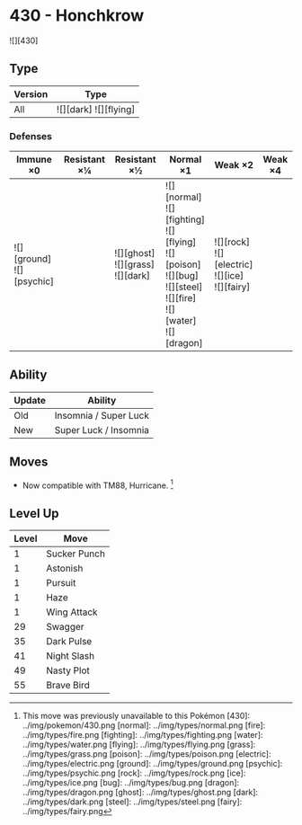 # 430 - Honchkrow
![][430]

## Type

Version | Type
---     | ---
All     | ![][dark]  ![][flying]

### Defenses

Immune ×0                       | Resistant ×¼ | Resistant ×½                              | Normal ×1                                                                                                                          | Weak ×2                                                  | Weak ×4
---                             | ---          | ---                                       | ---                                                                                                                                | ---                                                      | ---
![][ground]<br>![][psychic]<br> | &nbsp;       | ![][ghost]<br>![][grass]<br>![][dark]<br> | ![][normal]<br>![][fighting]<br>![][flying]<br>![][poison]<br>![][bug]<br>![][steel]<br>![][fire]<br>![][water]<br>![][dragon]<br> | ![][rock]<br>![][electric]<br>![][ice]<br>![][fairy]<br> | &nbsp;

## Ability

Update | Ability
---    | ---
Old    | Insomnia / Super Luck
New    | Super Luck / Insomnia

## Moves

 - Now compatible with TM88, Hurricane. [^1]

## Level Up

Level | Move
---   | ---
1     | Sucker Punch
1     | Astonish
1     | Pursuit
1     | Haze
1     | Wing Attack
29    | Swagger
35    | Dark Pulse
41    | Night Slash
49    | Nasty Plot
55    | Brave Bird

[^1]: This move was previously unavailable to this Pokémon
[430]: ../img/pokemon/430.png
[normal]: ../img/types/normal.png
[fire]: ../img/types/fire.png
[fighting]: ../img/types/fighting.png
[water]: ../img/types/water.png
[flying]: ../img/types/flying.png
[grass]: ../img/types/grass.png
[poison]: ../img/types/poison.png
[electric]: ../img/types/electric.png
[ground]: ../img/types/ground.png
[psychic]: ../img/types/psychic.png
[rock]: ../img/types/rock.png
[ice]: ../img/types/ice.png
[bug]: ../img/types/bug.png
[dragon]: ../img/types/dragon.png
[ghost]: ../img/types/ghost.png
[dark]: ../img/types/dark.png
[steel]: ../img/types/steel.png
[fairy]: ../img/types/fairy.png
